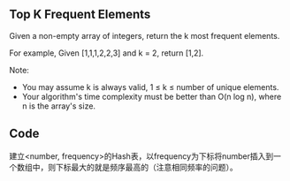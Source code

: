## Top K Frequent Elements

Given a non-empty array of integers, return the k most frequent elements.

For example,
Given [1,1,1,2,2,3] and k = 2, return [1,2].

Note:
 - You may assume k is always valid, 1 ≤ k ≤ number of unique elements.
 - Your algorithm's time complexity must be better than O(n log n), where n is the array's size.

## Code
建立<number, frequency>的Hash表，以frequency为下标将number插入到一个数组中，则下标最大的就是频序最高的（注意相同频率的问题）。
